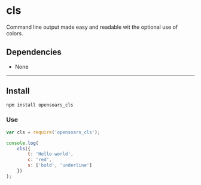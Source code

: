 cls
===

Command line output made easy and readable wit the optional use of colors.

## Dependencies
* None

---

## Install
`npm install opensoars_cls`

### Use
```js
var cls = require('opensoars_cls');

console.log(
	cls({
		t: 'Hello world',
		c: 'red',
		s: ['bold', 'underline']
	})
);
```